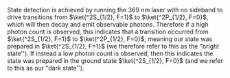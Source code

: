 State detection is achieved by running the 369 nm laser with no sideband to drive transitions from $\ket{^2S_{1/2}, F=1}$ to $\ket{^2P_{1/2}, F=0}$, which will then decay and emit observable photons. Therefore if a high photon count is observed, this indicates that a transition occurred from $\ket{^2S_{1/2}, F=1}$ to $\ket{^2P_{1/2}, F=0}$, meaning our state was prepared in $\ket{^2S_{1/2}, F=1}$ (we therefore refer to this as the "bright state''). If instead a low photon count is observed, then this indicates the state was prepared in the ground state $\ket{^2S_{1/2}, F=0}$ (and we refer to this as our "dark state'').